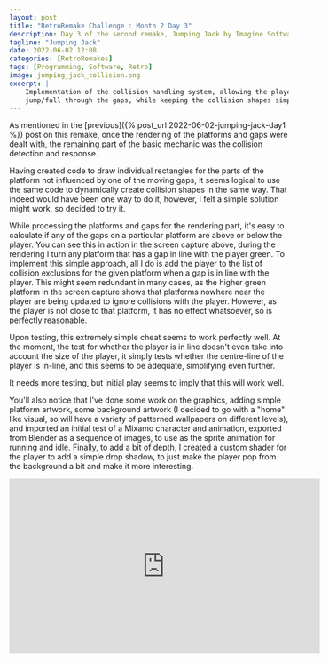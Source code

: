 ```yaml
---
layout: post
title: "RetroRemake Challenge : Month 2 Day 3"
description: Day 3 of the second remake, Jumping Jack by Imagine Software.
tagline: "Jumping Jack"
date: 2022-06-02 12:08
categories: [RetroRemakes]
tags: [Programming, Software, Retro]
image: jumping_jack_collision.png
excerpt: |
    Implementation of the collision handling system, allowing the player to
    jump/fall through the gaps, while keeping the collision shapes simple.
---
```


As mentioned in the [previous]({% post_url 2022-06-02-jumping-jack-day1 %}) post 
on this remake, once the rendering of the platforms and gaps were dealt with,
the remaining part of the basic mechanic was the collision detection and
response. 

Having created code to draw individual rectangles for the parts of the platform
not influenced by one of the moving gaps, it seems logical to use the same
code to dynamically create collision shapes in the same way. That indeed would
have been one way to do it, however, I felt a simple solution might work, so
decided to try it.

While processing the platforms and gaps for the rendering part, it's easy to
calculate if any of the gaps on a particular platform are above or below the 
player. You can see this in action in the screen capture above, during the
rendering I turn any platform that has a gap in line with the player green. To
implement this simple approach, all I do is add the player to the list of 
collision exclusions for the given platform when a gap is in line with the
player. This might seem redundant in many cases, as the higher green platform
in the screen capture shows that platforms nowhere near the player are being
updated to ignore collisions with the player. However, as the player is not 
close to that platform, it has no effect whatsoever, so is perfectly reasonable.

Upon testing, this extremely simple cheat seems to work perfectly well. At the
moment, the test for whether the player is in line doesn't even take into 
account the size of the player, it simply tests whether the centre-line of the
player is in-line, and this seems to be adequate, simplifying even further.

It needs more testing, but initial play seems to imply that this will work well.

You'll also notice that I've done some work on the graphics, adding simple 
platform artwork, some background artwork (I decided to go with a "home" like
visual, so will have a variety of patterned wallpapers on different levels),
and imported an initial test of a Mixamo character and animation, exported
from Blender as a sequence of images, to use as the sprite animation for running
and idle. Finally, to add a bit of depth, I created a custom shader for the
player to add a simple drop shadow, to just make the player pop from the
background a bit and make it more interesting.

<iframe width="560" height="315" src="https://www.youtube.com/embed/Lz00EvfDU8c" title="YouTube video player" frameborder="0" allow="accelerometer; autoplay; clipboard-write; encrypted-media; gyroscope; picture-in-picture" allowfullscreen></iframe>